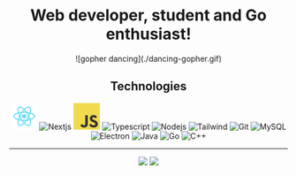 <div align="center">
   <h1>Web developer, student and Go enthusiast!</h1>
	 ![gopher dancing](./dancing-gopher.gif)
   
   
   <h2>Technologies</h2>
</div>

<div align="center">
      <img alt"React" width="48px" src="https://raw.githubusercontent.com/github/explore/80688e429a7d4ef2fca1e82350fe8e3517d3494d/topics/react/react.png" />
      <img alt="Nextjs" width="48px" src="https://i.ytimg.com/vi/N5DdKEHIPv0/maxresdefault.jpg" />
      <img alt="JavaScript" width="48px" src="https://raw.githubusercontent.com/github/explore/80688e429a7d4ef2fca1e82350fe8e3517d3494d/topics/javascript/javascript.png" />
      <img alt="Typescript" width="48px" src="https://upload.wikimedia.org/wikipedia/commons/4/4c/Typescript_logo_2020.svg" />
      <img alt="Nodejs" width="48px" src="https://midu.dev/images/tags/node.png" />
      <img alt="Tailwind" width="48px" src="https://upload.wikimedia.org/wikipedia/commons/thumb/d/d5/Tailwind_CSS_Logo.svg/2048px-Tailwind_CSS_Logo.svg.png" />
      <img alt="Git" width="48px" src="https://miro.medium.com/max/650/1*zzvdRmHGGXONZpuQ2FeqsQ.png" />
      <img alt="MySQL" width="48px" src="https://www.freepnglogos.com/uploads/logo-mysql-png/logo-mysql-mysql-logo-png-images-are-download-crazypng-21.png" />
      <img alt="Electron" width="48px" src="https://upload.wikimedia.org/wikipedia/commons/thumb/9/91/Electron_Software_Framework_Logo.svg/1200px-Electron_Software_Framework_Logo.svg.png"/>
      <img alt="Java" width="48px" src="https://user-images.githubusercontent.com/32307513/130500513-f3c54c12-61f1-48fd-933f-e8e1c6d478be.png" />
      <img alt="Go" width="48px" src="https://upload.wikimedia.org/wikipedia/commons/thumb/0/05/Go_Logo_Blue.svg/1200px-Go_Logo_Blue.svg.png"/>
      <img alt="C++" width="48px" src="https://upload.wikimedia.org/wikipedia/commons/thumb/1/18/ISO_C%2B%2B_Logo.svg/1200px-ISO_C%2B%2B_Logo.svg.png" />
</div>


---

<div align="center">
   <img width="400" src="https://github-readme-stats.vercel.app/api?username=ReynaldoCerpa&count_private=true&include_all_commits=true&show_icons=true&hide_border=true&title_color=58A6FF&icon_color=1F6FEB&text_color=C3D1D9&bg_color=0D1117" />
   <img width="400" src="https://github-readme-streak-stats.herokuapp.com/?user=ReynaldoCerpa&hide_border=true&show_icons=true&currStreakNum=58A6FF&sideNums=58A6FF&border=1F6FEB&currStreakLabel=C3D1D9&background=0D1117&sideLabels=C3D1D9&dates=58A6FF" />
</div>
